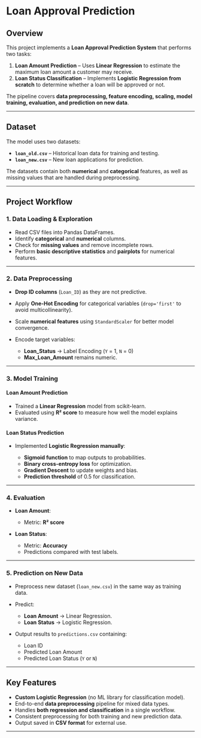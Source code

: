# Loan Approval Prediction

## Overview

This project implements a **Loan Approval Prediction System** that performs two tasks:

1. **Loan Amount Prediction** – Uses **Linear Regression** to estimate the maximum loan amount a customer may receive.
2. **Loan Status Classification** – Implements **Logistic Regression from scratch** to determine whether a loan will be approved or not.

The pipeline covers **data preprocessing, feature encoding, scaling, model training, evaluation, and prediction on new data**.

---

## Dataset

The model uses two datasets:

* **`loan_old.csv`** – Historical loan data for training and testing.
* **`loan_new.csv`** – New loan applications for prediction.

The datasets contain both **numerical** and **categorical** features, as well as missing values that are handled during preprocessing.

---

## Project Workflow

### 1. Data Loading & Exploration

* Read CSV files into Pandas DataFrames.
* Identify **categorical** and **numerical** columns.
* Check for **missing values** and remove incomplete rows.
* Perform **basic descriptive statistics** and **pairplots** for numerical features.

---

### 2. Data Preprocessing

* **Drop ID columns** (`Loan_ID`) as they are not predictive.
* Apply **One-Hot Encoding** for categorical variables (`drop='first'` to avoid multicollinearity).
* Scale **numerical features** using `StandardScaler` for better model convergence.
* Encode target variables:

  * **Loan\_Status** → Label Encoding (`Y` = 1, `N` = 0)
  * **Max\_Loan\_Amount** remains numeric.

---

### 3. Model Training

#### **Loan Amount Prediction**

* Trained a **Linear Regression** model from scikit-learn.
* Evaluated using **R² score** to measure how well the model explains variance.

#### **Loan Status Prediction**

* Implemented **Logistic Regression manually**:

  * **Sigmoid function** to map outputs to probabilities.
  * **Binary cross-entropy loss** for optimization.
  * **Gradient Descent** to update weights and bias.
  * **Prediction threshold** of 0.5 for classification.

---

### 4. Evaluation

* **Loan Amount**:

  * Metric: **R² score**
* **Loan Status**:

  * Metric: **Accuracy**
  * Predictions compared with test labels.

---

### 5. Prediction on New Data

* Preprocess new dataset (`loan_new.csv`) in the same way as training data.
* Predict:

  * **Loan Amount** → Linear Regression.
  * **Loan Status** → Logistic Regression.
* Output results to `predictions.csv` containing:

  * Loan ID
  * Predicted Loan Amount
  * Predicted Loan Status (`Y` or `N`)

---

## Key Features

* **Custom Logistic Regression** (no ML library for classification model).
* End-to-end **data preprocessing** pipeline for mixed data types.
* Handles **both regression and classification** in a single workflow.
* Consistent preprocessing for both training and new prediction data.
* Output saved in **CSV format** for external use.

---

